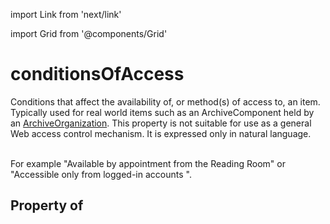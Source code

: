 import Link from 'next/link'
  
import Grid from '@components/Grid'

# conditionsOfAccess

Conditions that affect the availability of, or method(s) of access to, an item. Typically used for real world items such as an <Link href="/ArchiveComponent">ArchiveComponent</Link> held by an <a class="localLink" href="/ArchiveOrganization">ArchiveOrganization</a>. This property is not suitable for use as a general Web access control mechanism. It is expressed only in natural language.<br/><br/>

For example "Available by appointment from the Reading Room" or "Accessible only from logged-in accounts ".

## Property of



